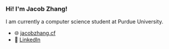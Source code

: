 ### Hi! I'm Jacob Zhang!

I am currently a computer science student at Purdue University. 

- :globe_with_meridians: [jacobzhang.cf](https://jacobzhang.cf)
- :page_facing_up: [LinkedIn](https://si.linkedin.com/in/jacob-z-2ba129133)

<!--
**Jsbbvk/Jsbbvk** is a ✨ _special_ ✨ repository because its `README.md` (this file) appears on your GitHub profile.

Here are some ideas to get you started:

- 🔭 I’m currently working on ...
- 🌱 I’m currently learning ...
- 👯 I’m looking to collaborate on ...
- 🤔 I’m looking for help with ...
- 💬 Ask me about ...
- 📫 How to reach me: ...
- 😄 Pronouns: ...
- ⚡ Fun fact: ...
-->
